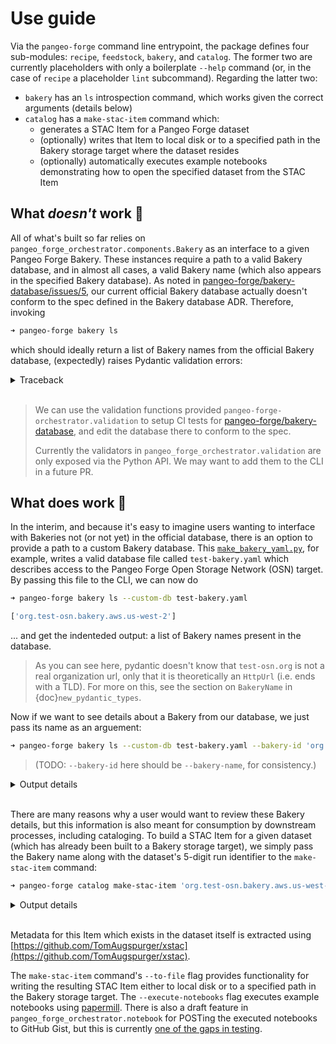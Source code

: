 # Use guide

Via the `pangeo-forge` command line entrypoint, the package defines four sub-modules: `recipe`, `feedstock`, `bakery`, and `catalog`. The former two are currently placeholders with only a boilerplate `--help` command (or, in the case of `recipe` a placeholder `lint` subcommand). Regarding the latter two:

- `bakery` has an `ls` introspection command, which works given the correct arguments (details below)
- `catalog` has a `make-stac-item` command which:
   - generates a STAC Item for a Pangeo Forge dataset
   - (optionally) writes that Item to local disk or to a specified path in the Bakery storage target where the dataset resides
   - (optionally) automatically executes example notebooks demonstrating how to open the specified dataset from the STAC Item

## What _doesn't_ work 🤔

All of what's built so far relies on `pangeo_forge_orchestrator.components.Bakery` as an interface to a given Pangeo Forge Bakery. These instances require a path to a valid Bakery database, and in almost all cases, a valid Bakery name (which also appears in the specified Bakery database). As noted in [pangeo-forge/bakery-database/issues/5](https://github.com/pangeo-forge/bakery-database/issues/5#issue-983377276), our current official Bakery database actually doesn't conform to the spec defined in the Bakery database ADR. Therefore, invoking

```zsh
➜ pangeo-forge bakery ls
```

which should ideally return a list of Bakery names from the official Bakery database, (expectedly) raises Pydantic validation errors:

<details>

<summary> Traceback </summary>

```
Traceback (most recent call last):
  File "/Users/charlesstern1/.pyenv/versions/anaconda3-2019.10/envs/pfo-poetry/bin/pangeo-forge", line 5, in <module>
    app()
  File "/Users/charlesstern1/.pyenv/versions/anaconda3-2019.10/envs/pfo-poetry/lib/python3.8/site-packages/typer/main.py", line 214, in __call__
    return get_command(self)(*args, **kwargs)
  File "/Users/charlesstern1/.pyenv/versions/anaconda3-2019.10/envs/pfo-poetry/lib/python3.8/site-packages/click/core.py", line 1128, in __call__
    return self.main(*args, **kwargs)
  File "/Users/charlesstern1/.pyenv/versions/anaconda3-2019.10/envs/pfo-poetry/lib/python3.8/site-packages/click/core.py", line 1053, in main
    rv = self.invoke(ctx)
  File "/Users/charlesstern1/.pyenv/versions/anaconda3-2019.10/envs/pfo-poetry/lib/python3.8/site-packages/click/core.py", line 1659, in invoke
    return _process_result(sub_ctx.command.invoke(sub_ctx))
  File "/Users/charlesstern1/.pyenv/versions/anaconda3-2019.10/envs/pfo-poetry/lib/python3.8/site-packages/click/core.py", line 1659, in invoke
    return _process_result(sub_ctx.command.invoke(sub_ctx))
  File "/Users/charlesstern1/.pyenv/versions/anaconda3-2019.10/envs/pfo-poetry/lib/python3.8/site-packages/click/core.py", line 1395, in invoke
    return ctx.invoke(self.callback, **ctx.params)
  File "/Users/charlesstern1/.pyenv/versions/anaconda3-2019.10/envs/pfo-poetry/lib/python3.8/site-packages/click/core.py", line 754, in invoke
    return __callback(*args, **kwargs)
  File "/Users/charlesstern1/.pyenv/versions/anaconda3-2019.10/envs/pfo-poetry/lib/python3.8/site-packages/typer/main.py", line 500, in wrapper
    return callback(**use_params)  # type: ignore
  File "/Users/charlesstern1/Dropbox/pangeo/pangeo-forge-orchestrator/pangeo_forge_orchestrator/cli/bakery.py", line 26, in ls
    bakery_db = BakeryDatabase(**kw)
  File "/Users/charlesstern1/Dropbox/pangeo/pangeo-forge-orchestrator/pangeo_forge_orchestrator/meta_types/bakery.py", line 222, in __init__
    self.names = [BakeryName(name=name) for name in list(self.bakeries)]
  File "/Users/charlesstern1/Dropbox/pangeo/pangeo-forge-orchestrator/pangeo_forge_orchestrator/meta_types/bakery.py", line 222, in <listcomp>
    self.names = [BakeryName(name=name) for name in list(self.bakeries)]
  File "<string>", line 6, in __init__
  File "pydantic/dataclasses.py", line 99, in pydantic.dataclasses._generate_pydantic_post_init._pydantic_post_init
    # +=======+=======+=======+
pydantic.error_wrappers.ValidationError: 2 validation errors for BakeryName
region
  unexpected value; permitted: 'aws.us-east-1', 'aws.us-east-2', 'aws.us-west-1', 'aws.us-west-2', 'aws.ca-central-1', 'aws.eu-west-1', 'aws.eu-central-1', 'aws.eu-west-2', 'aws.eu-west-3', 'aws.eu-north-1', 'aws.ap-northeast-1', 'aws.ap-northeast-2', 'aws.ap-southeast-1', 'aws.ap-southeast-2', 'aws.ap-south-1', 'aws.sa-east-1', 'aws.us-gov-west-1', 'aws.us-gov-east-1', 'azure.eastus', 'azure.eastus2', 'azure.southcentralus', 'azure.westus2', 'azure.westus3', 'azure.australiaeast', 'azure.southeastasia', 'azure.northeurope', 'azure.swedencentral', 'azure.uksouth', 'azure.westeurope', 'azure.centralus', 'azure.northcentralus', 'azure.westus', 'azure.southafricanorth', 'azure.centralindia', 'azure.eastasia', 'azure.japaneast', 'azure.jioindiawest', 'azure.koreacentral', 'azure.canadacentral', 'azure.francecentral', 'azure.germanywestcentral', 'azure.norwayeast', 'azure.switzerlandnorth', 'azure.uaenorth', 'azure.brazilsouth', 'azure.centralusstage', 'azure.eastusstage', 'azure.eastus2stage', 'azure.northcentralusstage', 'azure.southcentralusstage', 'azure.westusstage', 'azure.westus2stage', 'azure.asia', 'azure.asiapacific', 'azure.australia', 'azure.brazil', 'azure.canada', 'azure.europe', 'azure.global', 'azure.india', 'azure.japan', 'azure.uk', 'azure.unitedstates', 'azure.eastasiastage', 'azure.southeastasiastage', 'azure.centraluseuap', 'azure.eastus2euap', 'azure.westcentralus', 'azure.southafricawest', 'azure.australiacentral', 'azure.australiacentral2', 'azure.australiasoutheast', 'azure.japanwest', 'azure.jioindiacentral', 'azure.koreasouth', 'azure.southindia', 'azure.westindia', 'azure.canadaeast', 'azure.francesouth', 'azure.germanynorth', 'azure.norwaywest', 'azure.swedensouth', 'azure.switzerlandwest', 'azure.ukwest', 'azure.uaecentral', 'azure.brazilsoutheast' (type=value_error.const; given=development.aws.us-west-2; permitted=('aws.us-east-1', 'aws.us-east-2', 'aws.us-west-1', 'aws.us-west-2', 'aws.ca-central-1', 'aws.eu-west-1', 'aws.eu-central-1', 'aws.eu-west-2', 'aws.eu-west-3', 'aws.eu-north-1', 'aws.ap-northeast-1', 'aws.ap-northeast-2', 'aws.ap-southeast-1', 'aws.ap-southeast-2', 'aws.ap-south-1', 'aws.sa-east-1', 'aws.us-gov-west-1', 'aws.us-gov-east-1', 'azure.eastus', 'azure.eastus2', 'azure.southcentralus', 'azure.westus2', 'azure.westus3', 'azure.australiaeast', 'azure.southeastasia', 'azure.northeurope', 'azure.swedencentral', 'azure.uksouth', 'azure.westeurope', 'azure.centralus', 'azure.northcentralus', 'azure.westus', 'azure.southafricanorth', 'azure.centralindia', 'azure.eastasia', 'azure.japaneast', 'azure.jioindiawest', 'azure.koreacentral', 'azure.canadacentral', 'azure.francecentral', 'azure.germanywestcentral', 'azure.norwayeast', 'azure.switzerlandnorth', 'azure.uaenorth', 'azure.brazilsouth', 'azure.centralusstage', 'azure.eastusstage', 'azure.eastus2stage', 'azure.northcentralusstage', 'azure.southcentralusstage', 'azure.westusstage', 'azure.westus2stage', 'azure.asia', 'azure.asiapacific', 'azure.australia', 'azure.brazil', 'azure.canada', 'azure.europe', 'azure.global', 'azure.india', 'azure.japan', 'azure.uk', 'azure.unitedstates', 'azure.eastasiastage', 'azure.southeastasiastage', 'azure.centraluseuap', 'azure.eastus2euap', 'azure.westcentralus', 'azure.southafricawest', 'azure.australiacentral', 'azure.australiacentral2', 'azure.australiasoutheast', 'azure.japanwest', 'azure.jioindiacentral', 'azure.koreasouth', 'azure.southindia', 'azure.westindia', 'azure.canadaeast', 'azure.francesouth', 'azure.germanynorth', 'azure.norwaywest', 'azure.swedensouth', 'azure.switzerlandwest', 'azure.ukwest', 'azure.uaecentral', 'azure.brazilsoutheast'))
organization_url
  URL host invalid, top level domain required (type=value_error.url.host)
```

</details>
<br>

> We can use the validation functions provided `pangeo-forge-orchestrator.validation` to setup CI tests for [pangeo-forge/bakery-database](https://github.com/pangeo-forge/bakery-database), and edit the database there to conform to the spec.
>
> Currently the validators in `pangeo_forge_orchestrator.validation` are only exposed via the Python API. We may want to add them to the CLI in a future PR.

## What does work 🎉

In the interim, and because it's easy to imagine users wanting to interface with Bakeries not (or not yet) in the official database, there is an option to provide a path to a custom Bakery database. This [`make_bakery_yaml.py`](https://gist.github.com/cisaacstern/7a5273c892f3b3854b02512e398c2f8e), for example, writes a valid database file called `test-bakery.yaml` which describes access to the Pangeo Forge Open Storage Network (OSN) target. By passing this file to the CLI, we can now do

```zsh
➜ pangeo-forge bakery ls --custom-db test-bakery.yaml

['org.test-osn.bakery.aws.us-west-2']
```
... and get the indenteded output: a list of Bakery names present in the database.

> As you can see here, pydantic doesn't know that `test-osn.org` is not a real organization url, only that it is theoretically an `HttpUrl` (i.e. ends with a TLD). For more on this, see the section on `BakeryName` in {doc}`new_pydantic_types`.

Now if we want to see details about a Bakery from our database, we just pass its name as an arguement:

```zsh
➜ pangeo-forge bakery ls --custom-db test-bakery.yaml --bakery-id 'org.test-osn.bakery.aws.us-west-2'
```
> (TODO: `--bakery-id` here should be `--bakery-name`, for consistency.)

<details>

<summary> Output details </summary>

```python
{
    'cluster': None,
    'region': 'aws.us-west-2',
    'targets': {
        'osn': {
            'description': 'Open Storage Network (OSN) bucket',
            'private': {
                'prefix': 'Pangeo/pangeo-forge',
                'protocol': 's3',
                'storage_options': {
                    'client_kwargs': {'endpoint_url': 'https://ncsa.osn.xsede.org'},
                    'default_cache_type': 'none',
                    'default_fill_cache': False,
                    'key': '{OSN_KEY}',
                    'secret': '{OSN_SECRET}',
                    'use_listings_cache': False
                }
            },
            'public': {
                'prefix': 'Pangeo/pangeo-forge',
                'protocol': 's3',
                'storage_options': {'anon': True, 'client_kwargs': {'endpoint_url': 'https://ncsa.osn.xsede.org'}}
            },
            'region': 'aws.us-west-2'
        }
    }
}

```

</details>
<br>


There are many reasons why a user would want to review these Bakery details, but this information is also meant for consumption by downstream processes, including cataloging. To build a STAC Item for a given dataset (which has already been built to a Bakery storage target), we simply pass the Bakery name along with the dataset's 5-digit run identifier to the `make-stac-item` command:

```zsh
➜ pangeo-forge catalog make-stac-item 'org.test-osn.bakery.aws.us-west-2' 00000 --bakery-database-path test-bakery.yaml
```

<details>

<summary> Output details </summary>

```json
{
    'type': 'Feature',
    'stac_version': '1.0.0',
    'id': 'noaa-oisst-avhrr-only-feedstock@1.0',
    'properties': {
        'cube:dimensions': {
            'time': {
                'type': 'temporal',
                'description': 'Center time of the day',
                'extent': ['1981-09-01T12:00:00Z', '2021-06-14T12:00:00Z'],
                'step': 'P1DT0H0M0S'
            },
            'lon': {'type': 'spatial', 'axis': 'x', 'description': 'Longitude', 'extent': [0.125, 359.875], 'step': 0.25},
            'lat': {'type': 'spatial', 'axis': 'y', 'description': 'Latitude', 'extent': [-89.875, 89.875], 'step': 0.25}
        },
        'cube:variables': {
            'anom': {
                'type': 'data',
                'description': 'Daily sea surface temperature anomalies',
                'dimensions': ['time', 'zlev', 'lat', 'lon'],
                'unit': 'Celsius',
                'shape': [14532, 1, 720, 1440],
                'chunks': [20, 1, 720, 1440],
                'attrs': {
                    'long_name': 'Daily sea surface temperature anomalies',
                    'units': 'Celsius',
                    'valid_max': 1200,
                    'valid_min': -1200
                }
            },
            'err': {
                'type': 'data',
                'description': 'Estimated error standard deviation of analysed_sst',
                'dimensions': ['time', 'zlev', 'lat', 'lon'],
                'unit': 'Celsius',
                'shape': [14532, 1, 720, 1440],
                'chunks': [20, 1, 720, 1440],
                'attrs': {
                    'long_name': 'Estimated error standard deviation of analysed_sst',
                    'units': 'Celsius',
                    'valid_max': 1000,
                    'valid_min': 0
                }
            },
            'ice': {
                'type': 'data',
                'description': 'Sea ice concentration',
                'dimensions': ['time', 'zlev', 'lat', 'lon'],
                'unit': '%',
                'shape': [14532, 1, 720, 1440],
                'chunks': [20, 1, 720, 1440],
                'attrs': {'long_name': 'Sea ice concentration', 'units': '%', 'valid_max': 100, 'valid_min': 0}
            },
            'sst': {
                'type': 'data',
                'description': 'Daily sea surface temperature',
                'dimensions': ['time', 'zlev', 'lat', 'lon'],
                'unit': 'Celsius',
                'shape': [14532, 1, 720, 1440],
                'chunks': [20, 1, 720, 1440],
                'attrs': {
                    'long_name': 'Daily sea surface temperature',
                    'units': 'Celsius',
                    'valid_max': 4500,
                    'valid_min': -300
                }
            }
        },
        'datetime': None,
        'start_datetime': '1981-09-01T12:00:00Z',
        'end_datetime': '2021-06-14T12:00:00Z'
    },
    'geometry': {
        'type': 'Polygon',
        'coordinates': [[[89.875, 0.125], [89.875, 359.875], [-89.875, 359.875], [-89.875, 0.125], [89.875, 0.125]]]
    },
    'links': [],
    'assets': {
        'pangeo-forge-feedstock': {
            'href': 'https://github.com/pangeo-forge/noaa-oisst-avhrr-only-feedstock/tree/v1.0',
            'type': '',
            'title': 'Pangeo Forge Feedstock (GitHub repository) for noaa-oisst-avhrr-only-feedstock@1.0'
        },
        'jupyter-notebook-example-https': {'href': '_', 'type': '', 'title': ''},
        'jupyter-notebook-example-s3': {'href': '_', 'type': '', 'title': ''},
        'zarr-s3': {
            'href': 's3://Pangeo/pangeo-forge/noaa_oisst/v2.1-avhrr.zarr',
            'type': 'application/vnd+zarr',
            'title': 'NOAA Optimum Interpolated SST - S3 File System Zarr root',
            'description': 'S3 File System Zarr root for analysis-ready Zarr datasets derived from NOAA OISST NetCDF',
            'xarray:storage_options': {'anon': True, 'client_kwargs': {'endpoint_url': 'https://ncsa.osn.xsede.org'}},
            'xarray:open_kwargs': {'consolidated': True},
            'roles': ['data', 'zarr', 's3']
        },
        'zarr-https': {
            'href': 's3://Pangeo/pangeo-forge/noaa_oisst/v2.1-avhrr.zarr',
            'type': 'application/vnd+zarr',
            'title': 'NOAA Optimum Interpolated SST - HTTPS File System Zarr root',
            'description': 'HTTPS File System Zarr root for analysis-ready Zarr datasets derived from NOAA OISST NetCDF',
            'xarray:storage_options': None,
            'xarray:open_kwargs': {'consolidated': True},
            'roles': ['data', 'zarr', 'https']
        }
    },
    'bbox': [-89.875, 0.125, 89.875, 359.875],
    'stac_extensions': ['https://stac-extensions.github.io/datacube/v2.0.0/schema.json']
}
```


</details>
<br>

Metadata for this Item which exists in the dataset itself is extracted using [https://github.com/TomAugspurger/xstac](https://github.com/TomAugspurger/xstac).

The `make-stac-item` command's `--to-file` flag provides functionality for writing the resulting STAC Item either to local disk or to a specified path in the Bakery storage target. The `--execute-notebooks` flag executes example notebooks using [papermill](https://papermill.readthedocs.io/en/latest/). There is also a draft feature in `pangeo_forge_orchestrator.notebook` for POSTing the executed notebooks to GitHub Gist, but this is currently [one of the gaps in testing](https://app.codecov.io/gh/pangeo-forge/pangeo-forge-orchestrator/blob/620989215c8d191d55c3080d403d6454a895230b/pangeo_forge_orchestrator/notebook.py).
